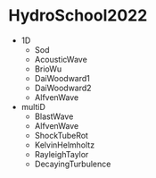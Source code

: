 # HydroSchool2022
- 1D
  - Sod
  - AcousticWave
  - BrioWu
  - DaiWoodward1
  - DaiWoodward2
  - AlfvenWave
- multiD
  - BlastWave
  - AlfvenWave
  - ShockTubeRot
  - KelvinHelmholtz
  - RayleighTaylor
  - DecayingTurbulence
